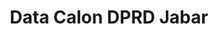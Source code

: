 ---
title: Data Calon DPRD Jabar
organization: KPU REPUBLIK INDONESIA
notes: Data Calon DPRD Jabar
resources:
  - name: CSV Data Calon DPRD Jabar
    url: 'https://github.com/pemiluAPI/pemilu-data/raw/master/calon/2014/dprd_jabar/calon-dprd_jabar.csv'
    format: csv
category:
  - Calon
maintainer: ''
maintainer_email: ''
---